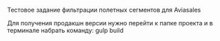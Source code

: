 Тестовое задание фильтрации полетных сегментов для Aviasales

Для получения продакшн версии нужно перейти к папке проекта и в терминале набрать команду: gulp build 
